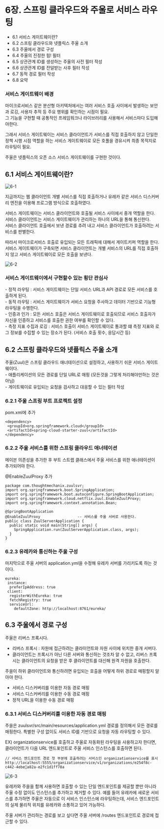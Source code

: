 <h1>6장. 스프링 클라우드와 주울로 서비스 라우팅</h1>
<ul>
  <li>6.1 서비스 게이트웨이란?</li>
  <li>6.2 스프링 클라우드와 넷플릭스 주울 소개</li>
  <li>6.3 주울에서 경로 구성</li>
  <li>6.4 주울의 진정한 힘! 필터</li>
  <li>6.5 상관관계 ID를 생성하는 주울의 사전 필터 작성</li>
  <li>6.6 상관관계 ID를 잔덜받는 사후 필터 작성</li>
  <li>6.7 동적 경로 필터 작성</li>
  <li>6.8 요약</li>
</ul>


<H3>서비스 게이트웨이 배경</H3>
마이크로서비스 같은 분산형 아키텍처에서는 여러 서비스 호출 사이에서 발생하는 보안과 로깅, 사용자 추적 등 주요 행위를 확인하는 시점이 필요.<BR/>
그 기능을 구현할 때 공통적인 프레임워크나 라이브러리를 사용해서 서비스마다 도입해야한다.<BR/>

그래서 서비스 게이트웨이는 서비스 클라이언트가 서비스를 직접 호출하지 않고 단일한 정책 시행 시점 역할을 하는 서비스 게이트웨이로 모든 호풀을 경유시켜 최종 목적지로 라우팅이 필요.<BR/>

주울은 넷플릭스의 오픈 소스 서비스 게이트웨이를 구현한 것이다.<BR/>

<H2>6.1 서비스 게이트웨이란?</H2>

![6-1](https://user-images.githubusercontent.com/87962572/153710163-ddff27b9-fcbd-4667-ba72-008e7fb739ea.PNG)

지금까지는 웹 클라이언트 개별 서비스를 직접 호출하거나 유레카 같은 서비스 디스커버리 엔진을 이용해 프로그램 방식으로 호출하였다.<BR/>

서비스 게이트웨이는 서비스 클라이언트와 호출될 서비스 사이에서 중개 역할을 한다.<BR/>
서비스 클라이언트는 서비스 게이트웨이가 관리하는 하나의 URL을 통해 통신한다.<BR/>
서비스 클라이언트 호출에서 보낸 경로를 추려 내고 서비스 클라이언트가 호출하려는 서비스를 판별한다.<BR/>

따라서 마이크로서비스 호출로 유입되는 모든 트래픽에 대해서 게이트키퍼 역할을 한다.<BR/>
서비스 게이트웨이가 구축되면 서비스 클라이언트는 개별 서비스의 URL를 직접 호출하지 않고 서비스 게이트웨이로 모든 호출을 보낸다.<BR/>

![6-2](https://user-images.githubusercontent.com/87962572/153710278-0a54e1dc-04d6-429e-a916-56bc52d3a394.PNG)

<H3>서비스 게이트웨이에서 구현할수 있는 횡단 관심사</H3>
  - 정적 라우팅 : 서비스 게이트웨이는 단일 서비스 URL과 API 경로로 모든 서비스를 호출하게 된다.<BR/>
  - 동적 라우팅 : 서비스 게이트웨이가 서비스 요청을 주사하고 데이터 기반으로 기능형 라우팅을 수행한다.<BR/>
  - 인증과 인가 : 모든 서비스 호출은 서비스 게이트웨이로 호출되므로 서비스 호출자가 자신을 인증하고 서비스를 호출한 권한 여부를 확인할 수 있다.<BR/>
  - 측정 지표 수집과 로깅 : 서비스 호출이 서비스 게이트웨이로 통과할 떄 측정 지표와 로그 정보를 수집할 수 있는 장소가 된다. (서비스 호출 횟수, 응답시간 등)<BR/>

<H2>6.2 스프링 클라우드와 넷플릭스 주울 소개</H2>
주울(Zuul)은 스프링 클라우드 애너테이션으로 설정하고, 사용하기 쉬운 서비스 게이트웨이다.<BR/>
- 애플리케이션의 모든 경로를 단일 URL로 매핑 (모든것을 그렇게 처리해야만하는 것은 아님)<BR/>
- 게이트웨이로 유입되는 요청을 검사하고 대응할 수 있는 필터 작성 <BR/>

<H3>6.2.1 주울 스프링 부트 프로젝트 설정</H3>
pom.xml에 추가

```
<dependency>
 <groupId>org.springframework.cloud</groupId>
 <artifactId>spring-cloud-starter-zuul</artifactId>
</dependency>
```

<h3>6.2.2 주울 서비스를 위한 스프링 클라우드 애너테이션</h3>
메이븐 의존성을 추가한 후 부트 스트랩 클래스에서 주울 서비스를 위한 애너테이션이 추가되어야 한다.

@EnableZuulProxy 추가

```
package com.thoughtmechanix.zuulsvr;
import org.springframework.boot.SpringApplication;
import org.springframework.boot.autoconfigure.SpringBootApplication;
import org.springframework.cloud.netflix.zuul.EnableZuulProxy;
import org.springframework.context.annotation.Bean;

@SpringBootApplication
@EnableZuulProxy                 -- 서비스를 주울 서버로 사용한다.
public class ZuulServerApplication {
  public static void main(String[] args) {
    SpringApplication.run(ZuulServerApplication.class, args);
  }
}
```

<h3>6.2.3 유레카와 통신하는 주울 구성</h3>
마지막으로 주울 서버의 application.yml을 수정해 유레카 서버를 가리키도록 하는 것이다.

```
eureka:
 instance:
  preferIpAddress: true
 client:
  registerWithEureka: true
  fetchRegistry: true
  serviceUrl:
    defaultZone: http://localhost:8761/eureka/
```

<h2>6.3 주울에서 경로 구성</h2>

주울은 리버스 프록시다.<BR/>
- 리버스 프록시 : 자원에 접근하려는 클라이언트와 자원 사이에 위치한 중개 서버다.<BR/>
- 클라이언트는 프록시가 아닌 다른 서버와 통신하는 것조차 알 수 없고, 리버스 프록시는 클라이언트의 요청을 받은 후 클라이언트를 대신해 원격 자원을 호출한다.<BR/>

주을이 하위 클라이언트와 통신하려면 유입되는 호출을 어떻게 하위 경로로 매핑할지 알아야 한다.<BR/>
- 서비스 디스커버리를 이용한 자동 경로 매핑<BR/>
- 서비스 디스커버리를 이용한 수동 경로 매핑<BR/>
- 정적 URL을 이용한 수동 경로 매핑<BR/>

<H3>6.3.1 서비스 디스커버리를 이용한 자동 경로 매핑</H3>

주을은 zuulsvr/src/main/resources/application.yml 경로를 정의해서 모든 경로를 매핑한다.
특별한 구성 없이도 서비스 ID를 기반으로 요청을 자동 라우팅할 수 있다.

EX) organizationservice를 호출하고 주울로 자동화된 라우팅을 사용하고자 한다면, 클라이언트가 다음 URL 엔드포인트로 주울 서비스 인스턴스를 호출하면 된다.

```
// 서비스 엔드포인트 경로 첫 부분에 호출하려는 서비스인 organizationservice를 표시
http://localhost:5555/organizationservice/v1/organizations/e254f8c-c442-4ebea82a-e2fc1d1ff78a
```

![6-3](https://user-images.githubusercontent.com/87962572/153710723-566420ed-1bdb-4b24-884d-4135b0580afe.PNG)

유레카와 주을을 함께 사용하면 호출할 수 있는 단일 엔드포인트를 제공할 뿐만 아니라 주울 수정 없이도 인스턴스를 추가하고 제거할 수 있다.
예를 들어 유레카에 새로운 서비스를 추가하면 주울은 자동으로 이 서비스 인스턴스에 라우팅하는데, 서비스 엔드포인트의 실제 물리적 위치를 유레카와 소통하고 있어 가능하다.

주울 서버가 관리하는 경로를 보고 싶다면 주울 서버에 /routes 엔드포인트로 경로에 접근할 수 있다.


